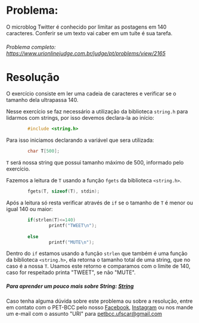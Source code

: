 # Problema:

O microblog Twitter é conhecido por limitar as postagens em 140 caracteres. Conferir se um texto vai caber em um tuíte é sua tarefa.

###### Problema completo: https://www.urionlinejudge.com.br/judge/pt/problems/view/2165

# Resolução

O exercício consiste em ler uma cadeia de caracteres e verificar se o tamanho dela ultrapassa 140.

Nesse exercício se faz necessário a utilização da biblioteca `string.h` para lidarmos com strings, por isso devemos declara-la ao início:

```c
        #include <string.h>
```

Para isso iniciamos declarando a variável que sera utilizada:

```c
        char T[500];
```
`T` será nossa string que possui tamanho máximo de 500, informado pelo exercício.

Fazemos a leitura de `T` usando a função `fgets` da biblioteca `<string.h>`.

```c
        fgets(T, sizeof(T), stdin);
```

Após a leitura só resta verificar através de `if` se o tamanho de `T` é menor ou igual 140 ou maior:

```c
        if(strlen(T)<=140)
                printf("TWEET\n");
   
        else
                printf("MUTE\n");
```

Dentro do `if` estamos usando a função `strlen` que também é uma função da biblioteca `<string.h>`, ela retorna o tamanho total de uma string, que no caso é a nossa `T`. Usamos este retorno e comparamos com o limite de 140, caso for respeitado  printa "TWEET", se não "MUTE".

##### Para aprender um pouco mais sobre String: [String](http://linguagemc.com.br/a-biblioteca-string-h/)

Caso tenha alguma dúvida sobre este problema ou sobre a resolução, entre em contato com o PET-BCC pelo nosso
[Facebook](https://www.facebook.com/petbcc/),
[Instagram](https://www.instagram.com/petbcc.ufscar/)
ou nos mande um e-mail com o assunto "URI" para petbcc.ufscar@gmail.com
